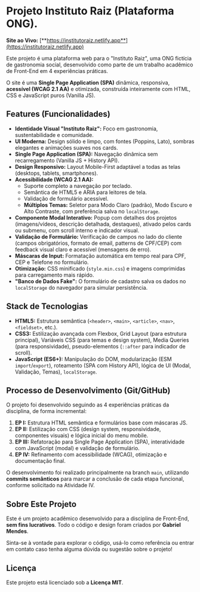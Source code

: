 # Projeto Instituto Raiz (Plataforma ONG).

**Site ao Vivo:** [**https://institutoraiz.netlify.app**](https://institutoraiz.netlify.app)

Este projeto é uma plataforma web para o "Instituto Raiz", uma ONG fictícia de gastronomia social, desenvolvido como parte de um trabalho acadêmico de Front-End em 4 experiências práticas.

O site é uma **Single Page Application (SPA)** dinâmica, responsiva, **acessível (WCAG 2.1 AA)** e otimizada, construída inteiramente com HTML, CSS e JavaScript puros (Vanilla JS).

## Features (Funcionalidades)

* **Identidade Visual "Instituto Raiz":** Foco em gastronomia, sustentabilidade e comunidade.
* **UI Moderna:** Design sólido e limpo, com fontes (Poppins, Lato), sombras elegantes e animações suaves nos cards.
* **Single Page Application (SPA):** Navegação dinâmica sem recarregamento (Vanilla JS + History API).
* **Design Responsivo:** Layout Mobile-First adaptável a todas as telas (desktops, tablets, smartphones).
* **Acessibilidade (WCAG 2.1 AA):**
    * Suporte completo a navegação por teclado.
    * Semântica de HTML5 e ARIA para leitores de tela.
    * Validação de formulário acessível.
    * **Múltiplos Temas:** Seletor para Modo Claro (padrão), Modo Escuro e Alto Contraste, com preferência salva no `localStorage`.
* **Componente Modal Interativo:** Popup com detalhes dos projetos (imagens/vídeos, descrição detalhada, destaques), ativado pelos cards ou submenu, com scroll interno e indicador visual.
* **Validação de Formulário:** Verificação de campos no lado do cliente (campos obrigatórios, formato de email, patterns de CPF/CEP) com feedback visual claro e acessível (mensagens de erro).
* **Máscaras de Input:** Formatação automática em tempo real para CPF, CEP e Telefone no formulário.
* **Otimização:** CSS minificado (`style.min.css`) e imagens comprimidas para carregamento mais rápido.
* **"Banco de Dados Fake":** O formulário de cadastro salva os dados no `localStorage` do navegador para simular persistência.

## Stack de Tecnologias

* **HTML5:** Estrutura semântica (`<header>`, `<main>`, `<article>`, `<nav>`, `<fieldset>`, etc.).
* **CSS3:** Estilização avançada com Flexbox, Grid Layout (para estrutura principal), Variáveis CSS (para temas e design system), Media Queries (para responsividade), pseudo-elementos (`::after` para indicador de scroll).
* **JavaScript (ES6+):** Manipulação do DOM, modularização (ESM `import`/`export`), roteamento (SPA com History API), lógica de UI (Modal, Validação, Temas), `localStorage`.

## Processo de Desenvolvimento (Git/GitHub)

O projeto foi desenvolvido seguindo as 4 experiências práticas da disciplina, de forma incremental:
1.  **EP I:** Estrutura HTML semântica e formulários base com máscaras JS.
2.  **EP II:** Estilização com CSS (design system, responsividade, componentes visuais) e lógica inicial do menu mobile.
3.  **EP III:** Refatoração para Single Page Application (SPA), interatividade com JavaScript (modal) e validação de formulário.
4.  **EP IV:** Refinamento com acessibilidade (WCAG), otimização e documentação final.

O desenvolvimento foi realizado principalmente na branch `main`, utilizando **commits semânticos** para marcar a conclusão de cada etapa funcional, conforme solicitado na Atividade IV.

## Sobre Este Projeto

Este é um projeto acadêmico desenvolvido para a disciplina de Front-End, **sem fins lucrativos**. Todo o código e design foram criados por **Gabriel Mendes**.

Sinta-se à vontade para explorar o código, usá-lo como referência ou entrar em contato caso tenha alguma dúvida ou sugestão sobre o projeto!

## Licença

Este projeto está licenciado sob a **Licença MIT**.
